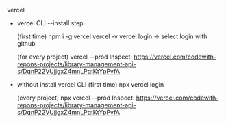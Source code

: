 vercel

- vercel CLI
  --install step

  (first time)
  npm i -g vercel
  vercel -v
  vercel login -> select login with github

  (for every project)
  vercel --prod
  Inspect: https://vercel.com/codewith-repons-projects/library-management-api-s/DqnP22VUjjgxZ4mnLPqtKtYpPvfA

- without install vercel CLI
  (first time)
  npx vercel login

  (every project)
  npx vercel --prod
  Inspect: https://vercel.com/codewith-repons-projects/library-management-api-s/DqnP22VUjjgxZ4mnLPqtKtYpPvfA
